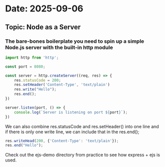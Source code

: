 # Date: 2025-09-06

## Topic: Node as a Server

### The bare-bones boilerplate you need to spin up a simple Node.js server with the built-in http module

``` js 
import http from 'http';

const port = 8080;

const server = http.createServer((req, res) => {
    res.statusCode = 200;
    res.setHeader('Content-Type', 'text/plain')
    res.write("Hello");
    res.end();
})

server.listen(port, () => {
    console.log(`Server is listening on port ${port}`);
})
```

We can also combine res.statusCode and res.setHeader() into one line and if there is only one write line, we can include that in the res.end();

``` js 
res.writeHead(200, {'Content-Type': 'text/plain'});
res.end("Hello");
```

Check out the ejs-demo directory from practice to see how express + ejs is used. 